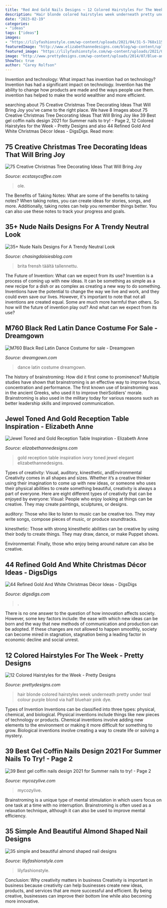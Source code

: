 ```yaml
---
title: "Red And Gold Nails Designs ~ 12 Colored Hairstyles For The Week"
description: "Hair blonde colored hairstyles week underneath pretty under teal colour purple blond via half bluehair pink dye"
date: "2023-02-19"
categories:
- "ideas"
tags: ["ideas"]
images:
- "https://lilyfashionstyle.com/wp-content/uploads/2021/04/31-5-768x1152.jpg"
featuredImage: "http://www.elizabethannedesigns.com/blog/wp-content/uploads/2013/01/Ivory-Gold-and-Black-Reception-Table-Inspiration.jpg"
featured_image: "https://lilyfashionstyle.com/wp-content/uploads/2021/04/31-5-768x1152.jpg"
image: "http://www.prettydesigns.com/wp-content/uploads/2014/07/Blue-and-Blonde-Hair.jpg"
ShowToc: true
author: "Carey Rolfson"
---
```



Invention and technology: What impact has invention had on technology?
Invention has had a significant impact on technology. Invention has the ability to change how products are made and the ways people use them. invention has helped to make the world wealthier and more efficient.

	

		
searching about 75 Creative Christmas Tree Decorating Ideas That Will Bring Joy you've came to the right place. We have 8 Images about 75 Creative Christmas Tree Decorating Ideas That Will Bring Joy like 39 Best gel coffin nails design 2021 for Summer nails to try! - Page 2, 12 Colored Hairstyles for the Week - Pretty Designs and also 44 Refined Gold And White Christmas Décor Ideas - DigsDigs. Read more:
		
    
## 75 Creative Christmas Tree Decorating Ideas That Will Bring Joy

<img loading=lazy src="https://www.ecstasycoffee.com/wp-content/uploads/2016/12/Ole-Miss-Christmas-Tree.jpg" onerror="this.onerror=null;this.src='https://tse4.mm.bing.net/th?id=OIP.MJo5Q1IX4dQLa3C4tdvF4QHaNK&amp;pid=15.1';" alt="75 Creative Christmas Tree Decorating Ideas That Will Bring Joy">

_Source: ecstasycoffee.com_

>ole. 

	

The Benefits of Taking Notes: What are some of the benefits to taking notes?
When taking notes, you can create ideas for stories, songs, and more. Additionally, taking notes can help you remember things better. You can also use these notes to track your progress and goals.

    
## 35+ Nude Nails Designs For A Trendy Neutral Look

<img loading=lazy src="https://chasingdaisiesblog.com/wp-content/uploads/2021/03/download.jpeg" onerror="this.onerror=null;this.src='https://tse2.mm.bing.net/th?id=OIP.boPR5oc5O-8WIw6yP9GCtAHaMa&amp;pid=15.1';" alt="35+ Nude Nails Designs For A Trendy Neutral Look">

_Source: chasingdaisiesblog.com_

>brita frensh täältä tallennettu. 

	

The Future of Invention: What can we expect from its use?
Invention is a process of coming up with new ideas. It can be something as simple as a new recipe for a dish or as complex as creating a new way to do something. Inventions have the potential to change the way we live and work, and they could even save our lives. However, it's important to note that not all inventions are created equal. Some are much more harmful than others. So how will the future of invention play out? And what can we expect from its use?

    
## M760 Black Red Latin Dance Costume For Sale - Dreamgown

<img loading=lazy src="http://dreamgown.com/wp-content/uploads/2019/02/KAn_Black_red_latin_dance_dress_3.jpg" onerror="this.onerror=null;this.src='https://tse2.mm.bing.net/th?id=OIP.sqEsiDFKqrPJAfXqcOXYQAHaMP&amp;pid=15.1';" alt="M760 Black Red Latin Dance Costume for sale - Dreamgown">

_Source: dreamgown.com_

>dance latin costume dreamgown. 

	

The history of brainstroming: How did it first come to prominence?
Multiple studies have shown that brainstroming is an effective way to improve focus, concentration and performance. The first known use of brainstroming was in the ancient Greeks, who used it to improve theirSoldiers' morale. Brainstroming is also used in the military today for various reasons such as better leadership skills and improved communication.

    
## Jewel Toned And Gold Reception Table Inspiration - Elizabeth Anne

<img loading=lazy src="http://www.elizabethannedesigns.com/blog/wp-content/uploads/2013/01/Ivory-Gold-and-Black-Reception-Table-Inspiration.jpg" onerror="this.onerror=null;this.src='https://tse1.mm.bing.net/th?id=OIP.rqPfzZCdytAGe06ZiF_glgHaJ4&amp;pid=15.1';" alt="Jewel Toned and Gold Reception Table Inspiration - Elizabeth Anne">

_Source: elizabethannedesigns.com_

>gold reception table inspiration ivory toned jewel elegant elizabethannedesigns. 

	

Types of creativity: Visual, auditory, kinesthetic, andEnvironmental
Creativity comes in all shapes and sizes. Whether it’s a creative thinker using their imagination to come up with new ideas, or someone who uses their physical abilities to create something beautiful, creativity is always a part of everyone. Here are eight different types of creativity that can be enjoyed by everyone: 
Visual: People who enjoy looking at things can be creative. They may create paintings, sculptures, or designs.

 auditory: Those who like to listen to music can be creative too. They may write songs, compose pieces of music, or produce soundtracks.

kinesthetic: Those with strong kinesthetic abilities can be creative by using their body to create things. They may draw, dance, or make Puppet shows.

Environmental: Finally, those who enjoy being around nature can also be creative.

    
## 44 Refined Gold And White Christmas Décor Ideas - DigsDigs

<img loading=lazy src="https://www.digsdigs.com/photos/refined-gold-and-white-christmas-decor-ideas-21.jpg" onerror="this.onerror=null;this.src='https://tse4.mm.bing.net/th?id=OIP.lcsiGu3vKHLlKaa_XyNVPAAAAA&amp;pid=15.1';" alt="44 Refined Gold And White Christmas Décor Ideas - DigsDigs">

_Source: digsdigs.com_

>. 

	

There is no one answer to the question of how innovation affects society. However, some key factors include: the ease with which new ideas can be born and the way that new methods of communication and production can be adopted. If these changes are not allowed to happen smoothly, society can become mired in stagnation, stagnation being a leading factor in economic decline and social unrest.

    
## 12 Colored Hairstyles For The Week - Pretty Designs

<img loading=lazy src="http://www.prettydesigns.com/wp-content/uploads/2014/07/Blue-and-Blonde-Hair.jpg" onerror="this.onerror=null;this.src='https://tse2.mm.bing.net/th?id=OIP.AhB6J4x00wKdLBakZrm6pAHaJ_&amp;pid=15.1';" alt="12 Colored Hairstyles for the Week - Pretty Designs">

_Source: prettydesigns.com_

>hair blonde colored hairstyles week underneath pretty under teal colour purple blond via half bluehair pink dye. 

	

Types of Invention
Inventions can be classified into three types: physical, chemical, and biological. Physical inventions include things like new pieces of technology or products. Chemical inventions involve adding new elements to the environment or making it more difficult for something to grow. Biological inventions involve creating a way to create life or solving a mystery.

    
## 39 Best Gel Coffin Nails Design 2021 For Summer Nails To Try! - Page 2

<img loading=lazy src="https://mycozylive.com/wp-content/uploads/2021/05/12-683x1024.jpg" onerror="this.onerror=null;this.src='https://tse1.mm.bing.net/th?id=OIP.ItGxfGDD83BPGBVmewMk0wHaLG&amp;pid=15.1';" alt="39 Best gel coffin nails design 2021 for Summer nails to try! - Page 2">

_Source: mycozylive.com_

>mycozylive. 

	

Brainstroming is a unique type of mental stimulation in which users focus on one task at a time with no interruption. Brainstroming is often used as a relaxation technique, although it can also be used to improve mental efficiency.

    
## 35 Simple And Beautiful Almond Shaped Nail Designs

<img loading=lazy src="https://lilyfashionstyle.com/wp-content/uploads/2021/04/31-5-768x1152.jpg" onerror="this.onerror=null;this.src='https://tse2.mm.bing.net/th?id=OIP.z0zP5cK2UUflcOSa590GmQHaLH&amp;pid=15.1';" alt="35 simple and beautiful almond shaped nail designs">

_Source: lilyfashionstyle.com_

>lilyfashionstyle. 

	

Conclusion: Why creativity matters in business
Creativity is important in business because creativity can help businesses create new ideas, products, and services that are more successful and efficient. By being creative, businesses can improve their bottom line while also becoming more innovative.

